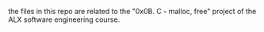 the files in this repo are related to the "0x0B. C - malloc, free" project of the
ALX software engineering course.
